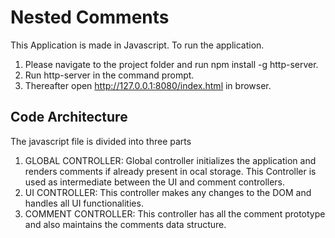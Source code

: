 # Nested Comments

This Application is made in Javascript. To run the application.
1. Please navigate to the project folder and run npm install -g http-server. 
2. Run http-server in the command prompt. 
3. Thereafter open http://127.0.0.1:8080/index.html in browser.

## Code Architecture

The javascript file is divided into three parts 
1. GLOBAL CONTROLLER: Global controller initializes the application and renders comments if already present in ocal storage. This Controller is used as intermediate between the UI and comment controllers.
2. UI CONTROLLER: This controller makes any changes to the DOM and handles all UI functionalities.
3. COMMENT CONTROLLER: This controller has all the comment prototype and also maintains the comments data structure.


